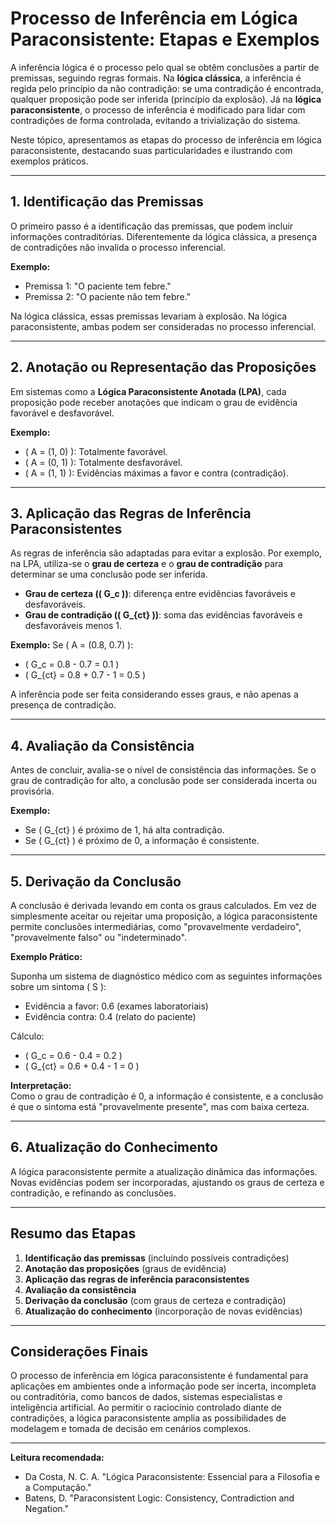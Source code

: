 # Processo de Inferência em Lógica Paraconsistente: Etapas e Exemplos

A inferência lógica é o processo pelo qual se obtêm conclusões a partir de premissas, seguindo regras formais. Na **lógica clássica**, a inferência é regida pelo princípio da não contradição: se uma contradição é encontrada, qualquer proposição pode ser inferida (princípio da explosão). Já na **lógica paraconsistente**, o processo de inferência é modificado para lidar com contradições de forma controlada, evitando a trivialização do sistema.

Neste tópico, apresentamos as etapas do processo de inferência em lógica paraconsistente, destacando suas particularidades e ilustrando com exemplos práticos.

---

## 1. Identificação das Premissas

O primeiro passo é a identificação das premissas, que podem incluir informações contraditórias. Diferentemente da lógica clássica, a presença de contradições não invalida o processo inferencial.

**Exemplo:**
- Premissa 1: "O paciente tem febre."
- Premissa 2: "O paciente não tem febre."

Na lógica clássica, essas premissas levariam à explosão. Na lógica paraconsistente, ambas podem ser consideradas no processo inferencial.

---

## 2. Anotação ou Representação das Proposições

Em sistemas como a **Lógica Paraconsistente Anotada (LPA)**, cada proposição pode receber anotações que indicam o grau de evidência favorável e desfavorável.

**Exemplo:**
- \( A = (1, 0) \): Totalmente favorável.
- \( A = (0, 1) \): Totalmente desfavorável.
- \( A = (1, 1) \): Evidências máximas a favor e contra (contradição).

---

## 3. Aplicação das Regras de Inferência Paraconsistentes

As regras de inferência são adaptadas para evitar a explosão. Por exemplo, na LPA, utiliza-se o **grau de certeza** e o **grau de contradição** para determinar se uma conclusão pode ser inferida.

- **Grau de certeza (\( G_c \))**: diferença entre evidências favoráveis e desfavoráveis.
- **Grau de contradição (\( G_{ct} \))**: soma das evidências favoráveis e desfavoráveis menos 1.

**Exemplo:**
Se \( A = (0.8, 0.7) \):
- \( G_c = 0.8 - 0.7 = 0.1 \)
- \( G_{ct} = 0.8 + 0.7 - 1 = 0.5 \)

A inferência pode ser feita considerando esses graus, e não apenas a presença de contradição.

---

## 4. Avaliação da Consistência

Antes de concluir, avalia-se o nível de consistência das informações. Se o grau de contradição for alto, a conclusão pode ser considerada incerta ou provisória.

**Exemplo:**
- Se \( G_{ct} \) é próximo de 1, há alta contradição.
- Se \( G_{ct} \) é próximo de 0, a informação é consistente.

---

## 5. Derivação da Conclusão

A conclusão é derivada levando em conta os graus calculados. Em vez de simplesmente aceitar ou rejeitar uma proposição, a lógica paraconsistente permite conclusões intermediárias, como "provavelmente verdadeiro", "provavelmente falso" ou "indeterminado".

**Exemplo Prático:**

Suponha um sistema de diagnóstico médico com as seguintes informações sobre um sintoma \( S \):

- Evidência a favor: 0.6 (exames laboratoriais)
- Evidência contra: 0.4 (relato do paciente)

Cálculo:
- \( G_c = 0.6 - 0.4 = 0.2 \)
- \( G_{ct} = 0.6 + 0.4 - 1 = 0 \)

**Interpretação:**  
Como o grau de contradição é 0, a informação é consistente, e a conclusão é que o sintoma está "provavelmente presente", mas com baixa certeza.

---

## 6. Atualização do Conhecimento

A lógica paraconsistente permite a atualização dinâmica das informações. Novas evidências podem ser incorporadas, ajustando os graus de certeza e contradição, e refinando as conclusões.

---

## Resumo das Etapas

1. **Identificação das premissas** (incluindo possíveis contradições)
2. **Anotação das proposições** (graus de evidência)
3. **Aplicação das regras de inferência paraconsistentes**
4. **Avaliação da consistência**
5. **Derivação da conclusão** (com graus de certeza e contradição)
6. **Atualização do conhecimento** (incorporação de novas evidências)

---

## Considerações Finais

O processo de inferência em lógica paraconsistente é fundamental para aplicações em ambientes onde a informação pode ser incerta, incompleta ou contraditória, como bancos de dados, sistemas especialistas e inteligência artificial. Ao permitir o raciocínio controlado diante de contradições, a lógica paraconsistente amplia as possibilidades de modelagem e tomada de decisão em cenários complexos.

---

**Leitura recomendada:**  
- Da Costa, N. C. A. "Lógica Paraconsistente: Essencial para a Filosofia e a Computação."
- Batens, D. "Paraconsistent Logic: Consistency, Contradiction and Negation."